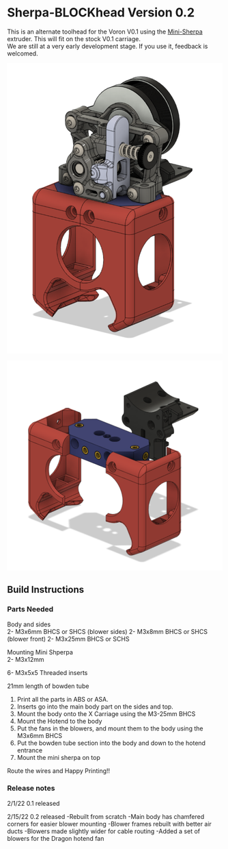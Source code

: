 # Sherpa-BLOCKhead Version 0.2

This is an alternate toolhead for the Voron V0.1 using the [Mini-Sherpa](https://github.com/Annex-Engineering/Sherpa_Mini-Extruder) extruder.
This will fit on the stock V0.1 carriage.   
We are still at a very early development stage. If you use it, feedback is welcomed.

![BLOCKhead](images/blockheadwithsherpa.png)

![BLOCKhead](images/blockheadexploded.png)

## Build Instructions

### Parts Needed  
Body and sides   
2- M3x6mm BHCS or SHCS (blower sides)
2- M3x8mm BHCS or SHCS  (blower front)
2- M3x25mm BHCS or SCHS

Mounting Mini Shperpa  
2- M3x12mm  

6- M3x5x5 Threaded inserts  

21mm length of bowden tube

1. Print all the parts in ABS or ASA.  
2. Inserts go into the main body part on the sides and top.  
3. Mount the body onto the X Carriage using the M3-25mm BHCS  
4. Mount the Hotend to the body  
5. Put the fans in the blowers, and mount them to the body using the M3x6mm BHCS    
6. Put the bowden tube section into the body and down to the hotend entrance
7. Mount the mini sherpa on top   

Route the wires and Happy Printing!!

### Release notes
2/1/22 0.1 released

2/15/22 0.2 released
-Rebuilt from scratch
-Main body has chamfered corners for easier blower mounting
-Blower frames rebuilt with better air ducts
-Blowers made slightly wider for cable routing
-Added a set of blowers for the Dragon hotend fan
